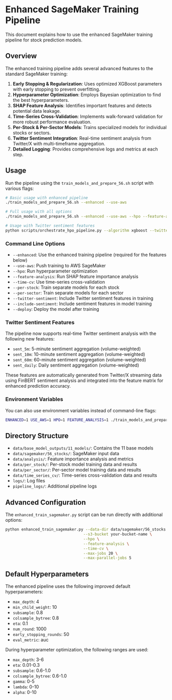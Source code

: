 # Enhanced SageMaker Training Pipeline

This document explains how to use the enhanced SageMaker training pipeline for stock prediction models.

## Overview

The enhanced training pipeline adds several advanced features to the standard SageMaker training:

1. **Early Stopping & Regularization**: Uses optimized XGBoost parameters with early stopping to prevent overfitting.
2. **Hyperparameter Optimization**: Employs Bayesian optimization to find the best hyperparameters.
3. **SHAP Feature Analysis**: Identifies important features and detects potential data leakage.
4. **Time-Series Cross-Validation**: Implements walk-forward validation for more robust performance evaluation.
5. **Per-Stock & Per-Sector Models**: Trains specialized models for individual stocks or sectors.
6. **Twitter Sentiment Integration**: Real-time sentiment analysis from Twitter/X with multi-timeframe aggregation.
7. **Detailed Logging**: Provides comprehensive logs and metrics at each step.

## Usage

Run the pipeline using the `train_models_and_prepare_56.sh` script with various flags:

```bash
# Basic usage with enhanced pipeline
./train_models_and_prepare_56.sh --enhanced --use-aws

# Full usage with all options
./train_models_and_prepare_56.sh --enhanced --use-aws --hpo --feature-analysis --time-cv --per-stock --per-sector --deploy

# Usage with Twitter sentiment features
python scripts/orchestrate_hpo_pipeline.py --algorithm xgboost --twitter-sentiment --include-sentiment --input-data-s3 s3://conviction-ai-data/sagemaker/train.csv
```

### Command Line Options

- `--enhanced`: Use the enhanced training pipeline (required for the features below)
- `--use-aws`: Push training to AWS SageMaker
- `--hpo`: Run hyperparameter optimization
- `--feature-analysis`: Run SHAP feature importance analysis
- `--time-cv`: Use time-series cross-validation
- `--per-stock`: Train separate models for each stock
- `--per-sector`: Train separate models for each sector
- `--twitter-sentiment`: Include Twitter sentiment features in training
- `--include-sentiment`: Include sentiment features in model training
- `--deploy`: Deploy the model after training

### Twitter Sentiment Features

The pipeline now supports real-time Twitter sentiment analysis with the following new features:

- `sent_5m`: 5-minute sentiment aggregation (volume-weighted)
- `sent_10m`: 10-minute sentiment aggregation (volume-weighted)  
- `sent_60m`: 60-minute sentiment aggregation (volume-weighted)
- `sent_daily`: Daily sentiment aggregation (volume-weighted)

These features are automatically generated from Twitter/X streaming data using FinBERT sentiment analysis and integrated into the feature matrix for enhanced prediction accuracy.

### Environment Variables

You can also use environment variables instead of command-line flags:

```bash
ENHANCED=1 USE_AWS=1 HPO=1 FEATURE_ANALYSIS=1 ./train_models_and_prepare_56.sh
```

## Directory Structure

- `data/base_model_outputs/11_models/`: Contains the 11 base models
- `data/sagemaker/56_stocks/`: SageMaker input data
- `data/analysis/`: Feature importance analysis and metrics
- `data/per_stock/`: Per-stock model training data and results
- `data/per_sector/`: Per-sector model training data and results
- `data/time_series_cv/`: Time-series cross-validation data and results
- `logs/`: Log files
- `pipeline_logs/`: Additional pipeline logs

## Advanced Configuration

The `enhanced_train_sagemaker.py` script can be run directly with additional options:

```bash
python enhanced_train_sagemaker.py --data-dir data/sagemaker/56_stocks \
                                  --s3-bucket your-bucket-name \
                                  --hpo \
                                  --feature-analysis \
                                  --time-cv \
                                  --max-jobs 20 \
                                  --max-parallel-jobs 5
```

## Default Hyperparameters

The enhanced pipeline uses the following improved default hyperparameters:

- `max_depth`: 4
- `min_child_weight`: 10
- `subsample`: 0.8
- `colsample_bytree`: 0.8
- `eta`: 0.1
- `num_round`: 1000
- `early_stopping_rounds`: 50
- `eval_metric`: auc

During hyperparameter optimization, the following ranges are used:

- `max_depth`: 3-6
- `eta`: 0.01-0.3
- `subsample`: 0.6-1.0
- `colsample_bytree`: 0.6-1.0
- `gamma`: 0-5
- `lambda`: 0-10
- `alpha`: 0-10
